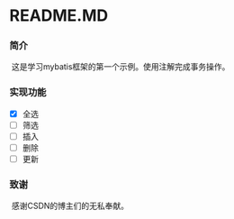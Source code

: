 # README.MD

### 简介

​	这是学习mybatis框架的第一个示例。使用注解完成事务操作。

### 实现功能

- [x]  全选
- [ ]  筛选
- [ ]  插入
- [ ]  删除
- [ ]  更新 

### 致谢 

​	感谢CSDN的博主们的无私奉献。
